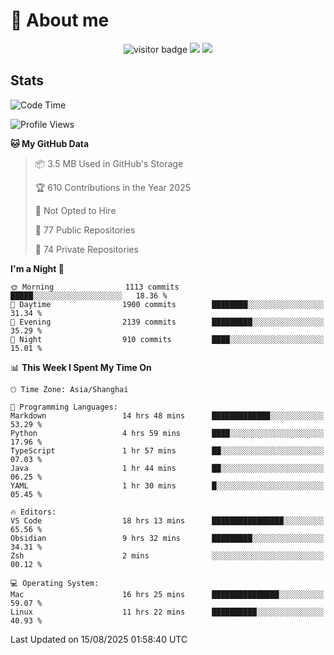 <!-- ![](https://youpai.roccoshi.top/img/20200804214216.png) -->

# 🧐 About me
 
<p align="center">
<img src="https://visitor-badge.laobi.icu/badge?page_id=Lincest.Lincest&title=hits" alt="visitor badge"/>
<a href="mailto:imroccoshi@gmail.com"><img src="https://img.shields.io/badge/gmail-imroccoshi%40gmail.com-red"></a>
<a href="https://blog.roccoshi.top"><img src="https://img.shields.io/badge/blog-roccoshi-green"></a>
</p>

## Stats

<!--START_SECTION:waka-->
![Code Time](http://img.shields.io/badge/Code%20Time-2%2C655%20hrs%2036%20mins-blue)

![Profile Views](http://img.shields.io/badge/Profile%20Views-0-blue)

**🐱 My GitHub Data** 

> 📦 3.5 MB Used in GitHub's Storage 
 > 
> 🏆 610 Contributions in the Year 2025
 > 
> 🚫 Not Opted to Hire
 > 
> 📜 77 Public Repositories 
 > 
> 🔑 74 Private Repositories 
 > 
**I'm a Night 🦉** 

```text
🌞 Morning                1113 commits        █████░░░░░░░░░░░░░░░░░░░░   18.36 % 
🌆 Daytime                1900 commits        ████████░░░░░░░░░░░░░░░░░   31.34 % 
🌃 Evening                2139 commits        █████████░░░░░░░░░░░░░░░░   35.29 % 
🌙 Night                  910 commits         ████░░░░░░░░░░░░░░░░░░░░░   15.01 % 
```


📊 **This Week I Spent My Time On** 

```text
🕑︎ Time Zone: Asia/Shanghai

💬 Programming Languages: 
Markdown                 14 hrs 48 mins      █████████████░░░░░░░░░░░░   53.29 % 
Python                   4 hrs 59 mins       ████░░░░░░░░░░░░░░░░░░░░░   17.96 % 
TypeScript               1 hr 57 mins        ██░░░░░░░░░░░░░░░░░░░░░░░   07.03 % 
Java                     1 hr 44 mins        ██░░░░░░░░░░░░░░░░░░░░░░░   06.25 % 
YAML                     1 hr 30 mins        █░░░░░░░░░░░░░░░░░░░░░░░░   05.45 % 

🔥 Editors: 
VS Code                  18 hrs 13 mins      ████████████████░░░░░░░░░   65.56 % 
Obsidian                 9 hrs 32 mins       █████████░░░░░░░░░░░░░░░░   34.31 % 
Zsh                      2 mins              ░░░░░░░░░░░░░░░░░░░░░░░░░   00.12 % 

💻 Operating System: 
Mac                      16 hrs 25 mins      ███████████████░░░░░░░░░░   59.07 % 
Linux                    11 hrs 22 mins      ██████████░░░░░░░░░░░░░░░   40.93 % 
```


 Last Updated on 15/08/2025 01:58:40 UTC
<!--END_SECTION:waka-->


